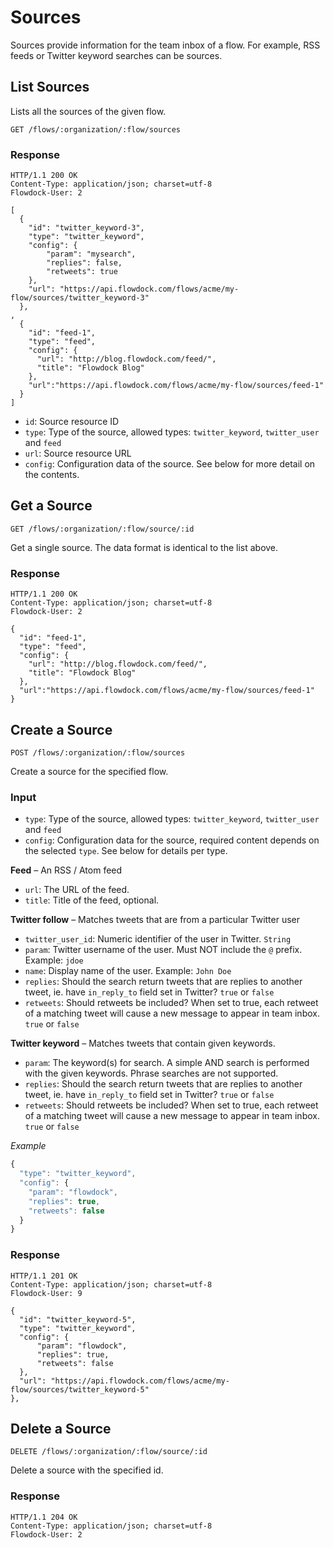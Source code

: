 # Sources

Sources provide information for the team inbox of a flow. For example, RSS feeds or Twitter keyword searches can be sources.

## List Sources

Lists all the sources of the given flow.

```
GET /flows/:organization/:flow/sources
```

### Response
```
HTTP/1.1 200 OK
Content-Type: application/json; charset=utf-8
Flowdock-User: 2
```
```
[
  {
    "id": "twitter_keyword-3",
    "type": "twitter_keyword",
    "config": {
        "param": "mysearch",
        "replies": false,
        "retweets": true
    },
    "url": "https://api.flowdock.com/flows/acme/my-flow/sources/twitter_keyword-3"
  },
,
  {
    "id": "feed-1",
    "type": "feed",
    "config": {
      "url": "http://blog.flowdock.com/feed/",
      "title": "Flowdock Blog"
    },
    "url":"https://api.flowdock.com/flows/acme/my-flow/sources/feed-1"
  }
]
```

* `id`: Source resource ID
* `type`: Type of the source, allowed types: `twitter_keyword`, `twitter_user` and `feed`
* `url`: Source resource URL
* `config`: Configuration data of the source. See below for more detail on the contents.

## Get a Source
```
GET /flows/:organization/:flow/source/:id
```
Get a single source. The data format is identical to the list above.

### Response
```
HTTP/1.1 200 OK
Content-Type: application/json; charset=utf-8
Flowdock-User: 2
```
```
{
  "id": "feed-1",
  "type": "feed",
  "config": {
    "url": "http://blog.flowdock.com/feed/",
    "title": "Flowdock Blog"
  },
  "url":"https://api.flowdock.com/flows/acme/my-flow/sources/feed-1"
}
```

## Create a Source
```
POST /flows/:organization/:flow/sources
```
Create a source for the specified flow.

### Input

* `type`: Type of the source, allowed types: `twitter_keyword`, `twitter_user` and `feed`
* `config`: Configuration data for the source, required content depends on the selected `type`. See below for details per type.

**Feed** &ndash; An RSS / Atom feed

* `url`: The URL of the feed.
* `title`: Title of the feed, optional.

**Twitter follow** &ndash; Matches tweets that are from a particular Twitter user

* `twitter_user_id`: Numeric identifier of the user in Twitter. `String`
* `param`: Twitter username of the user. Must NOT include the `@` prefix. Example: `jdoe`
* `name`: Display name of the user. Example: `John Doe`
* `replies`: Should the search return tweets that are replies to another tweet, ie. have `in_reply_to` field set in Twitter? `true` or `false`
* `retweets`: Should retweets be included? When set to true, each retweet of a matching tweet will cause a new message to appear in team inbox. `true` or `false`

**Twitter keyword** &ndash; Matches tweets that contain given keywords.
  
* `param`: The keyword(s) for search. A simple AND search is performed with the given keywords. Phrase searches are not supported.
* `replies`: Should the search return tweets that are replies to another tweet, ie. have `in_reply_to` field set in Twitter? `true` or `false`
* `retweets`: Should retweets be included? When set to true, each retweet of a matching tweet will cause a new message to appear in team inbox. `true` or `false`

_Example_

```javascript
{
  "type": "twitter_keyword",
  "config": {
    "param": "flowdock",
    "replies": true,
    "retweets": false
  }
}
```

### Response
```
HTTP/1.1 201 OK
Content-Type: application/json; charset=utf-8
Flowdock-User: 9
```
```
{
  "id": "twitter_keyword-5",
  "type": "twitter_keyword",
  "config": {
      "param": "flowdock",
      "replies": true,
      "retweets": false
  },
  "url": "https://api.flowdock.com/flows/acme/my-flow/sources/twitter_keyword-5"
},
```

## Delete a Source
```
DELETE /flows/:organization/:flow/source/:id
```

Delete a source with the specified id.

### Response
```
HTTP/1.1 204 OK
Content-Type: application/json; charset=utf-8
Flowdock-User: 2
```
